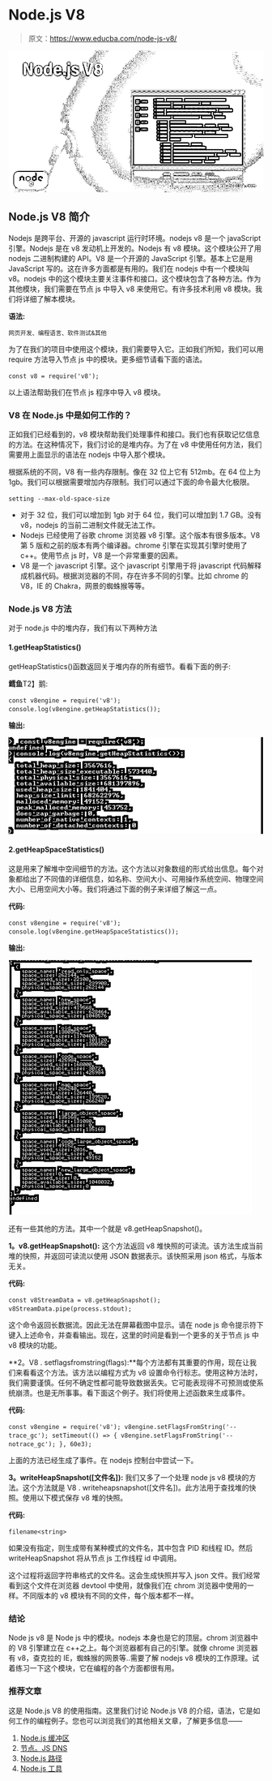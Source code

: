 # Node.js V8

> 原文：<https://www.educba.com/node-js-v8/>

![Node-js-V8](img/3eac496e7afa5a4bd8b77ad9b56da340.png)



## Node.js V8 简介

Nodejs 是跨平台、开源的 javascript 运行时环境。nodejs v8 是一个 javaScript 引擎。Nodejs 是在 v8 发动机上开发的。Nodejs 有 v8 模块。这个模块公开了用 nodejs 二进制构建的 API。V8 是一个开源的 JavaScript 引擎。基本上它是用 JavaScript 写的。这在许多方面都是有用的。我们在 nodejs 中有一个模块叫 v8。nodejs 中的这个模块主要关注事件和接口。这个模块包含了各种方法。作为其他模块，我们需要在节点 js 中导入 v8 来使用它。有许多技术利用 v8 模块。我们将详细了解本模块。

**语法:**

<small>网页开发、编程语言、软件测试&其他</small>

为了在我们的项目中使用这个模块，我们需要导入它。正如我们所知，我们可以用 require 方法导入节点 js 中的模块。更多细节请看下面的语法。

`const v8 = require('v8');`

以上语法帮助我们在节点 js 程序中导入 v8 模块。

### V8 在 Node.js 中是如何工作的？

正如我们已经看到的，v8 模块帮助我们处理事件和接口。我们也有获取记忆信息的方法。在这种情况下，我们讨论的是堆内存。为了在 v8 中使用任何方法，我们需要用上面显示的语法在 nodejs 中导入那个模块。

根据系统的不同，V8 有一些内存限制。像在 32 位上它有 512mb。在 64 位上为 1gb。我们可以根据需要增加内存限制。我们可以通过下面的命令最大化极限。

`setting --max-old-space-size`

*   对于 32 位，我们可以增加到 1gb 对于 64 位，我们可以增加到 1.7 GB。没有 v8，nodejs 的当前二进制文件就无法工作。
*   Nodejs 已经使用了谷歌 chrome 浏览器 v8 引擎。这个版本有很多版本。V8 第 5 版和之前的版本有两个编译器。chrome 引擎在实现其引擎时使用了 c++。使用节点 js 时，V8 是一个非常重要的因素。
*   V8 是一个 javascript 引擎。这个 javascript 引擎用于将 javascript 代码解释成机器代码。根据浏览器的不同，存在许多不同的引擎。比如 chrome 的 V8，IE 的 Chakra，网景的蜘蛛猴等等。

### Node.js V8 方法

对于 node.js 中的堆内存，我们有以下两种方法

#### 1.getHeapStatistics()

getHeapStatistics()函数返回关于堆内存的所有细节。看看下面的例子:

**鳕鱼**T2】鹅:

`const v8engine = require('v8');
console.log(v8engine.getHeapStatistics());`

**输出:**

![Node.js V8 - 1](img/7ac8a2b32f7cd33c7158f53fdf29c766.png)



#### 2.getHeapSpaceStatistics()

这是用来了解堆中空间细节的方法。这个方法以对象数组的形式给出信息。每个对象都给出了不同值的详细信息，如名称、空间大小、可用操作系统空间、物理空间大小、已用空间大小等。我们将通过下面的例子来详细了解这一点。

**代码:**

`const v8engine = require('v8');
console.log(v8engine.getHeapSpaceStatistics());`

**输出:**

![Node.js V8 - 2](img/c08ea4b46326acccf8b187e6c20e0f2d.png)



还有一些其他的方法。其中一个就是 v8.getHeapSnapshot()。

**1。v8.getHeapSnapshot():** 这个方法返回 v8 堆快照的可读流。该方法生成当前堆的快照，并返回可读流以使用 JSON 数据表示。该快照采用 json 格式，与版本无关。

**代码:**

`const v8StreamData = v8.getHeapSnapshot();
v8StreamData.pipe(process.stdout);`

这个命令返回长数据流。因此无法在屏幕截图中显示。请在 node js 命令提示符下键入上述命令，并查看输出。现在，这里的时间是看到一个更多的关于节点 js 中 v8 模块的功能。

**2。V8 . setflagsfromstring(flags):**每个方法都有其重要的作用，现在让我们来看看这个方法。该方法以编程方式为 v8 设置命令行标志。使用这种方法时，我们需要谨慎。任何不确定性都可能导致数据丢失。它可能表现得不可预测或使系统崩溃。也是无所事事。看下面这个例子。我们将使用上述函数来生成事件。

**代码:**

`const v8engine = require('v8');
v8engine.setFlagsFromString('--trace_gc');
setTimeout(() => { v8engine.setFlagsFromString('--notrace_gc'); }, 60e3);`

上面的方法已经生成了事件。在 nodejs 控制台中尝试一下。

**3。writeHeapSnapshot([文件名]):** 我们又多了一个处理 node js v8 模块的方法。这个方法就是 V8 . writeheapsnapshot([文件名])。此方法用于查找堆的快照。使用以下模式保存 v8 堆的快照。

**代码:**

`filename<string>`

如果没有指定，则生成带有某种模式的文件名，其中包含 PID 和线程 ID。然后 writeHeapSnapshot 将从节点 js 工作线程 id 中调用。

这个过程将返回字符串格式的文件名。这会生成快照并写入 json 文件。我们经常看到这个文件在浏览器 devtool 中使用，就像我们在 chrom 浏览器中使用的一样。不同版本的 v8 模块有不同的文件，每个版本都不一样。

### 结论

Node js v8 是 Node js 中的模块。nodejs 本身也是它的顶层。chrom 浏览器中的 V8 引擎建立在 c++之上。每个浏览器都有自己的引擎。就像 chrome 浏览器有 v8，查克拉的 IE，蜘蛛猴的网景等..需要了解 nodejs v8 模块的工作原理。试着练习一下这个模块，它在编程的各个方面都很有用。

### 推荐文章

这是 Node.js V8 的使用指南。这里我们讨论 Node.js V8 的介绍，语法，它是如何工作的编程例子。您也可以浏览我们的其他相关文章，了解更多信息——

1.  [Node.js 缓冲区](https://www.educba.com/node-js-buffers/)
2.  [节点。JS DNS](https://www.educba.com/node-js-dns/)
3.  [Node.js 路径](https://www.educba.com/node-js-path/)
4.  [Node.js 工具](https://www.educba.com/node-dot-js-tools/)





